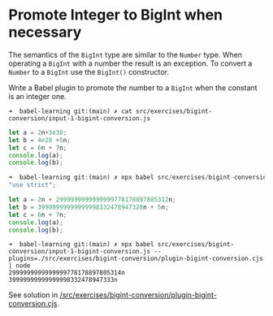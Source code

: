 
# Promote Integer to BigInt when necessary

The semantics of the `BigInt` type are similar to the `Number` type.
When operating a `BigInt` with a number the result is an exception. 
To convert a `Number` to a `BigInt` use the `BigInt()` constructor.

Write a Babel plugin to promote the number to a `BigInt` when the constant is an integer one.

`➜  babel-learning git:(main) ✗ cat src/exercises/bigint-conversion/input-1-bigint-conversion.js`
```js
let a = 2n+3e30;
let b = 4e28 +5n;
let c = 6n + 7n;
console.log(a);
console.log(b);
```
```js
➜  babel-learning git:(main) ✗ npx babel src/exercises/bigint-conversion/input-1-bigint-conversion.js --plugins=./src/exercises/bigint-conversion/plugin-bigint-conversion.cjs      
"use strict";

let a = 2n + 2999999999999999778178897805312n;
let b = 39999999999999998332478947328n + 5n;
let c = 6n + 7n;
console.log(a);
console.log(b);
```

```
➜  babel-learning git:(main) ✗ npx babel src/exercises/bigint-conversion/input-1-bigint-conversion.js --plugins=./src/exercises/bigint-conversion/plugin-bigint-conversion.cjs | node
2999999999999999778178897805314n
39999999999999998332478947333n
```

See solution in [/src/exercises/bigint-conversion/plugin-bigint-conversion.cjs](/src/exercises/bigint-conversion/plugin-bigint-conversion.cjs).